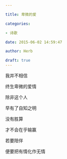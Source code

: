 ```yaml
---

title: 卑微的爱

categories:

- 诗歌

date: 2015-06-02 14:59:47

author: Herb

draft: true
---
```


我并不相信

终生卑微的爱情

除非这个人

早有了自知之明

没有胜算

才不会在乎输赢

若要陪伴

便要把有情化作无情